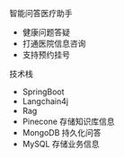 智能问答医疗助手
- 健康问题答疑
- 打通医院信息咨询
- 支持预约挂号


技术栈
- SpringBoot
- Langchain4j
- Rag 
- Pinecone 存储知识库信息
- MongoDB 持久化问答
- MySQL 存储业务信息

